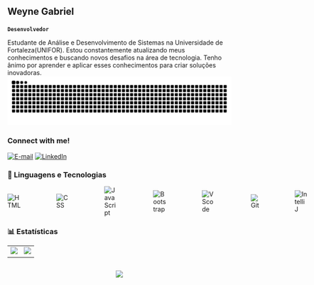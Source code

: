 ## Weyne Gabriel
**`Desenvolvedor `**
<p>Estudante de Análise e Desenvolvimento de Sistemas na Universidade de Fortaleza(UNIFOR). Estou constantemente atualizando meus conhecimentos e buscando novos desafios na área de tecnologia. Tenho ânimo por aprender e aplicar esses conhecimentos para criar soluções inovadoras.

<img src="https://raw.githubusercontent.com/WeyneG/WeyneG/output/snake.svg" alt="Snake animation" />
  
<img align="right" alt="" height="190px" src="./src/study.gif">

<h3 align="left">Connect with me!</h3>

[![E-mail](https://img.shields.io/badge/-Email-000?style=for-the-badge&logo=microsoft-outlook&logoColor=FF00F6)](mailto:weynegabrielra@gmail.com)
[![LinkedIn](https://img.shields.io/badge/-LinkedIn-000?style=for-the-badge&logo=linkedin&logoColor=32CD99)](https://www.linkedin.com/in/weyne-gabriel-409a01219/)


<h3 align="left">🤖 Linguagens e Tecnologias</h3>

<div style="display: flex; justify-content: space-between; align-items: center; gap: 80px;">
  <img 
    alt="HTML"
    title="HTML" 
    width="30px" 
    src="https://cdn.jsdelivr.net/gh/devicons/devicon@latest/icons/html5/html5-original.svg" 
  />
  <img 
    alt="CSS" 
    title="CSS"
    width="30px" 
    src="https://cdn.jsdelivr.net/gh/devicons/devicon@latest/icons/css3/css3-original.svg" 
  />
  <img 
    alt="JavaScript" 
    title="JavaScript"
    width="30px" 
    src="https://cdn.jsdelivr.net/gh/devicons/devicon@latest/icons/javascript/javascript-original.svg" 
  />
  <img 
    alt="Bootstrap"
    title="Bootstrap" 
    width="30px" 
    src="https://cdn.jsdelivr.net/gh/devicons/devicon@latest/icons/bootstrap/bootstrap-original.svg" 
  />
  <img 
    alt="VScode"
    title="VScode" 
    width="30px"
    src="https://cdn.jsdelivr.net/gh/devicons/devicon@latest/icons/vscode/vscode-original.svg"
  />
  <img 
    alt="Git" 
    title="Git"
    width="30px" 
    src="https://cdn.jsdelivr.net/gh/devicons/devicon/icons/git/git-original.svg"
  />
  <img 
    alt="IntelliJ" 
    title="IntelliJ"
    width="30px" 
    src="https://cdn.jsdelivr.net/gh/devicons/devicon/icons/intellij/intellij-original.svg"
  />
</div>




### 📊 Estatísticas

<table>
  <tr>
    <td>
      <img 
        height="180em"
        src="https://github-readme-stats.vercel.app/api?username=WeyneG&show_icons=true&theme=tokyonight&include_all_commits=true&locale=pt-br"
      />
    </td>
    <td>
      <img 
        height="180em"
        src="https://github-readme-stats.vercel.app/api/top-langs/?username=WeyneG&theme=tokyonight&layout=compact&custom_title=Tecnologias&langs_count=9"
      />
    </td>
  </tr>
</table>



##
<div align="center">
  <img src="https://user-images.githubusercontent.com/74038190/225813708-98b745f2-7d22-48cf-9150-083f1b00d6c9.gif" width="500">
</div>
<br><br>



